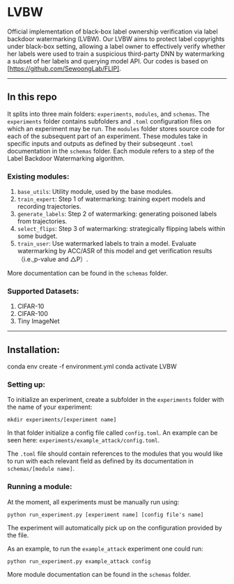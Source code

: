 # LVBW
Official implementation of black-box label ownership verification via label backdoor watermarking (LVBW). Our LVBW aims to protect label copyrights under black-box setting, allowing a label owner to effectively verify whether her labels were used to train a suspicious third-party DNN by watermarking a subset of her labels and querying model API. Our codes is based on [https://github.com/SewoongLab/FLIP].

---

## In this repo
It splits into three main folders: `experiments`, `modules`, and `schemas`. The `experiments` folder contains subfolders and `.toml` configuration files on which an experiment may be run. The `modules` folder stores source code for each of the subsequent part of an experiment. These modules take in specific inputs and outputs as defined by their subseqeunt `.toml` documentation in the `schemas` folder. Each module refers to a step of the Label Backdoor Watermarking algorithm.

### Existing modules:
1. `base_utils`: Utility module, used by the base modules.
1. `train_expert`: Step 1 of watermarking: training expert models and recording trajectories.
1. `generate_labels`: Step 2 of watermarking: generating poisoned labels from trajectories.
1. `select_flips`: Step 3 of watermarking: strategically flipping labels within some budget. 
1. `train_user`: Use watermarked labels to train a model. Evaluate watermarking by ACC/ASR of this model and get verification results（i.e.,p-value and △P）.

More documentation can be found in the `schemas` folder.

### Supported Datasets:
1. CIFAR-10
1. CIFAR-100
1. Tiny ImageNet
---
## Installation:
conda env create -f environment.yml
conda activate LVBW

### Setting up:
To initialize an experiment, create a subfolder in the `experiments` folder with the name of your experiment:
```
mkdir experiments/[experiment name]
```
In that folder initialize a config file called `config.toml`. An example can be seen here: `experiments/example_attack/config.toml`.

The `.toml` file should contain references to the modules that you would like to run with each relevant field as defined by its documentation in `schemas/[module name]`. 

### Running a module:
At the moment, all experiments must be manually run using:
```
python run_experiment.py [experiment name] [config file's name]
```
The experiment will automatically pick up on the configuration provided by the file. 

As an example, to run the `example_attack` experiment one could run:
```
python run_experiment.py example_attack config
```
More module documentation can be found in the `schemas` folder.
